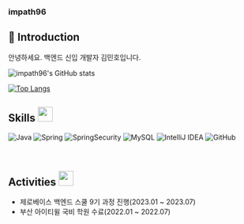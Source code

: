 ### impath96

## 🙏 Introduction

안녕하세요. 백엔드 신입 개발자 김민호입니다.


![impath96's GitHub stats](https://github-readme-stats.vercel.app/api?username=impath96&show_icons=true&theme=radical)

[![Top Langs](https://github-readme-stats.vercel.app/api/top-langs/?username=impath96&layout=compact)](https://github.com/impath96/github-readme-stats)
 
## Skills  <img src='https://user-images.githubusercontent.com/54518332/129297935-b083d087-0ef5-4847-af4f-0859c7ec6080.gif' width='30'>

![Java](https://img.shields.io/badge/Java-ED8B00?style=for-the-badge&logo=java&logoColor=white) 
![Spring](https://img.shields.io/badge/spring-%236DB33F.svg?style=for-the-badge&logo=spring&logoColor=white)
![SpringSecurity](https://img.shields.io/badge/security-6DB33F.svg?style=for-the-badge&logo=springsecurity&logoColor=white)
![MySQL](https://img.shields.io/badge/mysql-%2300f.svg?style=for-the-badge&logo=mysql&logoColor=white)
![IntelliJ IDEA](https://img.shields.io/badge/IntelliJIDEA-000000.svg?style=for-the-badge&logo=intellij-idea&logoColor=white) ![GitHub](https://img.shields.io/badge/github-%23121011.svg?style=for-the-badge&logo=github&logoColor=white)

<br>

## Activities <img src='https://user-images.githubusercontent.com/54518332/129337533-6248a942-1a18-4406-b150-c9ae827c209e.gif' width='30'>

- 제로베이스 백엔드 스쿨 9기 과정 진행(2023.01 ~ 2023.07)
- 부산 아이티윌 국비 학원 수료(2022.01 ~ 2022.07)




